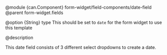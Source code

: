 
@module {can.Component} form-widget/field-components/date-field <date-field />
@parent form-widget.fields

@option {String} type This should be set to `date` for the form widget to use this template

@description

This date field consists of 3 different select dropdowns to create a date. 
